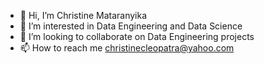 - 👋 Hi, I’m Christine Mataranyika
- 👀 I’m interested in Data Engineering and Data Science
- 💞️ I’m looking to collaborate on Data Engineering projects 
- 📫 How to reach me christinecleopatra@yahoo.com 

<!---
ChristineMataranyika/ChristineMataranyika is a ✨ special ✨ repository because its `README.md` (this file) appears on your GitHub profile.
You can click the Preview link to take a look at your changes.
--->
